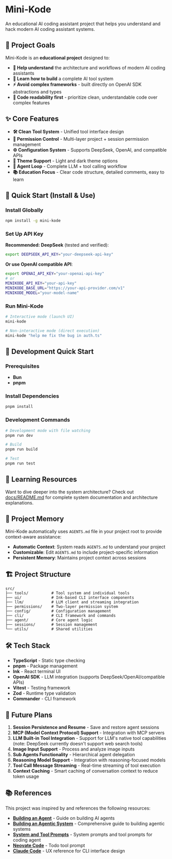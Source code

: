 # Mini-Kode

An educational AI coding assistant project that helps you understand and hack modern AI coding assistant systems.

## 🎯 Project Goals

Mini-Kode is an **educational project** designed to:

- **🧠 Help understand** the architecture and workflows of modern AI coding assistants
- **🔧 Learn how to build** a complete AI tool system
- **⚡ Avoid complex frameworks** - built directly on OpenAI SDK abstractions and types
- **📖 Code readability first** - prioritize clean, understandable code over complex features

## ✨ Core Features

- **🛠️ Clean Tool System** - Unified tool interface design
- **🔐 Permission Control** - Multi-layer project + session permission management
- **⚙️ Configuration System** - Supports DeepSeek, OpenAI, and compatible APIs
- **🎨 Theme Support** - Light and dark theme options
- **🤖 Agent Loop** - Complete LLM + tool calling workflow
- **📚 Education Focus** - Clear code structure, detailed comments, easy to learn

## 🚀 Quick Start (Install & Use)

### Install Globally

```bash
npm install -g mini-kode
```

### Set Up API Key

**Recommended: DeepSeek** (tested and verified):

```bash
export DEEPSEEK_API_KEY="your-deepseek-api-key"
```

**Or use OpenAI compatible API**:

```bash
export OPENAI_API_KEY="your-openai-api-key"
# or
MINIKODE_API_KEY="your-api-key"
MINIKODE_BASE_URL="https://your-api-provider.com/v1"
MINIKODE_MODEL="your-model-name"
```

### Run Mini-Kode

```bash
# Interactive mode (launch UI)
mini-kode

# Non-interactive mode (direct execution)
mini-kode "help me fix the bug in auth.ts"
```

## 🔧 Development Quick Start

### Prerequisites

- **Bun**
- **pnpm**

### Install Dependencies

```bash
pnpm install
```

### Development Commands

```bash
# Development mode with file watching
pnpm run dev

# Build
pnpm run build

# Test
pnpm run test
```

## 📖 Learning Resources

Want to dive deeper into the system architecture? Check out [docs/README.md](./docs/README.md) for complete system documentation and architecture explanations.

## 🧠 Project Memory

Mini-Kode automatically uses `AGENTS.md` file in your project root to provide context-aware assistance:

- **Automatic Context**: System reads `AGENTS.md` to understand your project
- **Customizable**: Edit `AGENTS.md` to include project-specific information
- **Persistent Memory**: Maintains project context across sessions

## 🏗️ Project Structure

```
src/
├── tools/          # Tool system and individual tools
├── ui/             # Ink-based CLI interface components
├── llm/            # LLM client and streaming integration
├── permissions/    # Two-layer permission system
├── config/         # Configuration management
├── cli/            # CLI framework and commands
├── agent/          # Core agent logic
├── sessions/       # Session management
└── utils/          # Shared utilities
```

## 🛠️ Tech Stack

- **TypeScript** - Static type checking
- **pnpm** - Package management
- **Ink** - React terminal UI
- **OpenAI SDK** - LLM integration (supports DeepSeek/OpenAI/compatible APIs)
- **Vitest** - Testing framework
- **Zod** - Runtime type validation
- **Commander** - CLI framework

## 🚧 Future Plans

1. **Session Persistence and Resume** - Save and restore agent sessions
2. **MCP (Model Context Protocol) Support** - Integration with MCP servers
3. **LLM Built-in Tool Integration** - Support for LLM's native tool capabilities (note: DeepSeek currently doesn't support web search tools)
4. **Image Input Support** - Process and analyze image inputs
5. **Sub Agents Functionality** - Hierarchical agent delegation
6. **Reasoning Model Support** - Integration with reasoning-focused models
7. **Tool Call Message Streaming** - Real-time streaming of tool execution
8. **Context Caching** - Smart caching of conversation context to reduce token usage

## 📚 References

This project was inspired by and references the following resources:

- **[Building an Agent](https://ampcode.com/how-to-build-an-agent)** - Guide on building AI agents
- **[Building an Agentic System](https://gerred.github.io/building-an-agentic-system/index.html)** - Comprehensive guide to building agentic systems
- **[System and Tool Prompts](https://gist.github.com/transitive-bullshit/487c9cb52c75a9701d312334ed53b20c)** - System prompts and tool prompts for coding agent
- **[Neovate Code](https://github.com/neovateai/neovate-code)** - Todo tool prompt
- **[Claude Code](https://claude.ai/code)** - UX reference for CLI interface design
